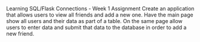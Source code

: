 Learning SQL/Flask Connections - Week 1 Assignment
Create an application that allows users to view all friends and add a new one.
Have the main page show all users and their data as part of a table. On the same page allow users to enter data and submit that data to the database in order to add a new friend.